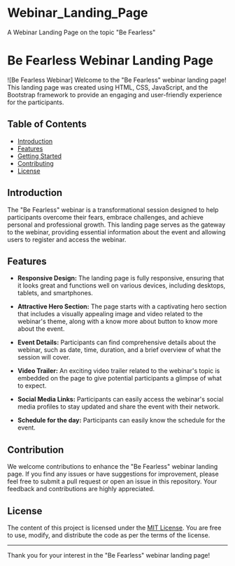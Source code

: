 # Webinar_Landing_Page
A Webinar Landing Page on the topic "Be Fearless"

# Be Fearless Webinar Landing Page

![Be Fearless Webinar]
Welcome to the "Be Fearless" webinar landing page! This landing page was created using HTML, CSS, JavaScript, and the Bootstrap framework to provide an engaging and user-friendly experience for the participants.

## Table of Contents

- [Introduction](#introduction)
- [Features](#features)
- [Getting Started](#getting-started)
- [Contributing](#contribution)
- [License](#license)

## Introduction

The "Be Fearless" webinar is a transformational session designed to help participants overcome their fears, embrace challenges, and achieve personal and professional growth. This landing page serves as the gateway to the webinar, providing essential information about the event and allowing users to register and access the webinar.

## Features

- **Responsive Design:** The landing page is fully responsive, ensuring that it looks great and functions well on various devices, including desktops, tablets, and smartphones.

- **Attractive Hero Section:** The page starts with a captivating hero section that includes a visually appealing image and video related to the webinar's theme, along with a know more about button to know more about the event.

- **Event Details:** Participants can find comprehensive details about the webinar, such as date, time, duration, and a brief overview of what the session will cover.

- **Video Trailer:** An exciting video trailer related to the webinar's topic is embedded on the page to give potential participants a glimpse of what to expect.

- **Social Media Links:** Participants can easily access the webinar's social media profiles to stay updated and share the event with their network.

- **Schedule for the day:** Participants can easily know the schedule for the event.



## Contribution
We welcome contributions to enhance the "Be Fearless" webinar landing page. If you find any issues or have suggestions for improvement, please feel free to submit a pull request or open an issue in this repository. Your feedback and contributions are highly appreciated.

## License

The content of this project is licensed under the [MIT License](https://opensource.org/licenses/MIT). You are free to use, modify, and distribute the code as per the terms of the license.

---

Thank you for your interest in the "Be Fearless" webinar landing page!  
